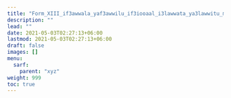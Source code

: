 ```yaml
---
title: "Form_XIII_if3awwala_yaf3awwilu_if3iooaal_i3lawwata_ya3lawwitu_mahmuz_fa"
description: ""
lead: ""
date: 2021-05-03T02:27:13+06:00
lastmod: 2021-05-03T02:27:13+06:00
draft: false
images: []
menu: 
  sarf:
    parent: "xyz"
weight: 999
toc: true
---
```



